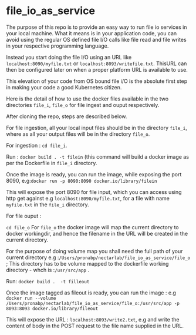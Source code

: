 # file_io_as_service

The purpose of this repo is to provide an easy way to run file io services in your local machine. What it means
is in your application code, you can avoid using the regular OS defined file I/O calls like file read and file writes in your 
respective programming language.


Instead you start doing the file I/O using an URL like `localhost:8090/myfile.txt` or `localhost:8093/writefile.txt`. ThisURL can then be configured  later on when a proper platform URL is available to use.


This elevation of your code from OS bound file i/O is the absolute first step in making your code a good Kubernetes citizen.

Here is the detail of how to use the docker files available in the two directories `file_i`, `file_o` for file ingest and ouput respectively.

After cloning the repo, steps are described below.


For  file  ingestion, all your local input files should be in the directory `file_i`, where as all your output files will be in the directory `file_o`.
 
 
For ingestion : `cd file_i`.


Run : `docker build . -t filein`  (this command will build a docker image as per the Dockerfile in `file_i` directory.


Once the image is ready, you can run the image, while exposing the port 8090, e.g:`docker run -p 8090:8090 docker.io/library/filein`

This will expose the port 8090 for file input, which you can access using http get against e.g  `localhost:8090/myfile.txt`, for a file with name `myfile.txt` in the `file_i` directory.

For file ouput :

`cd file_o` 
For `file_o` the docker image will  map  the current directory to  docker workingdir, and hence the filename in the URL will be created in the current directory.


For the purpose of doing volume map you shall need the full path of your current directory 
e.g :`/Users/pronabp/nectarlab/file_io_as_service/file_o` ; This directory has to be volume mapped to the dockerfile working directory - whch is :`/usr/src/app` . 

Run:  `docker build .  -t filleout`

Once the image tagged as fileout is ready, you can run the image :
e.g `docker run --volume /Users/pronabp/nectarlab/file_io_as_service/file_o:/usr/src/app -p 8093:8093 docker.io/library/fileout`


This will expose the URL :  `localhost:8093/write2.txt`, e.g and write the content of body in the POST request to the file name supplied in the URL. 


